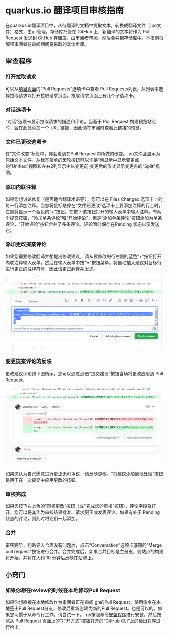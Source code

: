 # quarkus.io 翻译项目审核指南

在quarkus.io翻译项目中，从待翻译的文档中提取文本，转换成翻译文件（.po文件）格式，由git管理。存储库托管在 GitHub 上，新翻译的文本将作为 Pull Request 发送到 GitHub 存储库，由审阅者审阅，然后合并到存储库中。本指南将解释审阅者在审阅期间将采取的具体步骤。

## 审查程序

### 打开拉取请求

可以从[项目页面](https://github.com/quarkusio/cn.quarkus.io)的“Pull Requests”选项卡中查看 Pull Requests列表。从列表中选择拉取请求以打开拉取请求页面。拉取请求页面上有几个子选项卡。

### 对话选项卡

“对话”选项卡显示拉取请求的描述和评论。当基于 Pull Request 构建预览站点时，会在此处添加一个 URL 链接，因此请在审阅时查看此链接的预览。

### 文件已更改选项卡

在“文件改变”标签中，你会看到在Pull Request中所做的改变。.po文件会显示为原始文本文件。从标签菜单的齿轮按钮可以切换1列显示中显示变更点的“Unified”视图和左右2列显示中以变更前·变更后的形式显示变更点的“Split”视图。


### 添加内联注释

如果您想讨论修复（是否适合翻译术语等），您可以在 Files Changed 选项卡上的每一行添加注释。当您将鼠标悬停在“文件已更改”选项卡上要添加注释的行上时，左侧将显示一个蓝色的“+”按钮。在按下该按钮打开的输入表单中输入注释。有两个提交按钮，“添加单条评论”和“开始评论”，但是“添加单条评论”按钮添加为单条评论，“开始评论”按钮合并了多条评论。评论暂时保存在Pending 状态以便发送它。

### 添加更改提案评论

如果您需要修改翻译并想提出修改建议，请从要修改的行左侧的蓝色“+”按钮打开内联注释输入表单，然后在输入表单中按“±”按钮菜单。将自动插入建议对目标行进行更正的注释符号，因此请更正翻译并发送。

![更改建议评论表](internal/docs/images/suggestion-comment-form.png)

### 变更提案评论的反映

更改建议评论如下图所示，您可以通过点击“提交建议”按钮当场将更改应用到 Pull Request。

![更改建议意见表](internal/docs/images/suggestion-comment.png)

如果您认为自己愿意进行更正无可争议，请反映更改。“将建议添加到批处理”按钮是用于在一次提交中应用更改的按钮。

### 审核完成

如果您按下右上角的“审核更改”按钮（或“完成您的审核”按钮），评论字段将打开，您可以将其作为审核结果批准、请求更正或发表评论。如果有处于 Pending 状态的评论，则此时将它们一起添加。

### 合并

审核完毕，判断导入仓库没有问题后，点击“Conversation”选项卡底部的“Merge pull request”按钮进行合并。合并完成后，如果合并目标是主分支，则站点的构建将开始，并将在大约 10 分钟后反映在站点上。

## 小窍门

### 如果你想在review的时候在本地修改Pull Request

如果你想直接在本地修改作为审阅者正在审阅 gh的Pull Request，使用命令在本地签出Pull Request分支，修改后重新创建为新的Pull Request。也是可以的。如果您习惯于从命令行工作，请尝试一下。 gh按照命令[安装程序](https://github.com/cli/cli#installation)进行安装，然后按照从 Pull Request 页面上的“打开方式”按钮打开的“GitHub CLI”上的检出程序进行检出。

